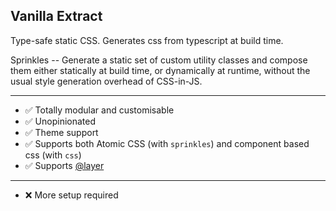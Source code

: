 ## Vanilla Extract

Type-safe static CSS. Generates css from typescript at build time.

Sprinkles -- Generate a static set of custom utility classes and compose them either statically at build time, or dynamically at runtime, without the usual style generation overhead of CSS-in-JS.

---

- ✅ Totally modular and customisable
- ✅ Unopinionated
- ✅ Theme support
- ✅ Supports both Atomic CSS (with `sprinkles`) and component based css (with `css`)
- ✅ Supports [@layer](https://developer.mozilla.org/en-US/docs/Web/CSS/@layer)

---

- ❌ More setup required
